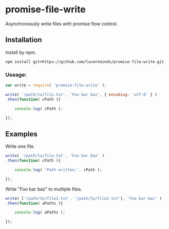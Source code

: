 # promise-file-write
Asynchronously write files with promise flow control.

## Installation

Install by npm.

```shell
npm install git+https://github.com/lucentminds/promise-file-write.git
```

### Useage:

```js
var write = require( 'promise-file-write' );

write( '/path/to/file.txt', 'Foo bar baz', { encoding: 'utf-8' } )
.then(function( cPath ){

    console.log( cPath );

});
```

## Examples

Write one file.

```js
write( '/path/to/file.txt', 'Foo bar baz' )
.then(function( cPath ){

    console.log( 'Path written:', cPath );

});
```

Write "Foo bar baz" to multiple files.

```js
write( ['/path/to/file1.txt', '/path/to/file2.txt'], 'Foo bar baz' )
.then(function( aPaths ){

    console.log( aPaths );

});
```